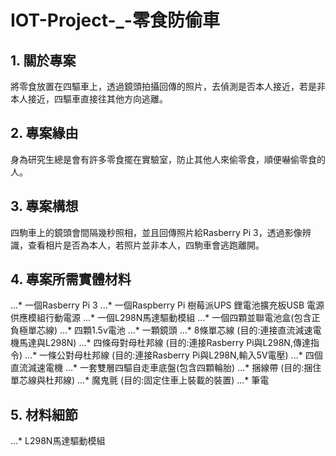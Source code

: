 # IOT-Project-_-零食防偷車

## 1. 關於專案
將零食放置在四驅車上，透過鏡頭拍攝回傳的照片，去偵測是否本人接近，若是非本人接近，四驅車直接往其他方向逃離。

## 2. 專案緣由
身為研究生總是會有許多零食擺在實驗室，防止其他人來偷零食，順便嚇偷零食的人。

## 3. 專案構想
四駒車上的鏡頭會間隔幾秒照相，並且回傳照片給Rasberry Pi 3，透過影像辨識，查看相片是否為本人，若照片並非本人，四駒車會逃跑離開。

## 4. 專案所需實體材料
...* 一個Rasberry Pi 3
...* 一個Raspberry Pi 樹莓派UPS 鋰電池擴充板USB 電源供應模組行動電源
...* 一個L298N馬達驅動模組
...* 一個四顆並聯電池盒(包含正負極單芯線)
...* 四顆1.5v電池
...* 一顆鏡頭
...* 8條單芯線 (目的:連接直流減速電機馬達與L298N)
...* 四條母對母杜邦線 (目的:連接Rasberry Pi與L298N,傳達指令)
...* 一條公對母杜邦線 (目的:連接Rasberry Pi與L298N,輸入5V電壓)
...* 四個直流減速電機
...* 一套雙層四驅自走車底盤(包含四顆輪胎)
...* 捆線帶 (目的:捆住單芯線與杜邦線)
...* 魔鬼氈 (目的:固定住車上裝載的裝置)
...* 筆電

## 5. 材料細節
...* L298N馬達驅動模組


